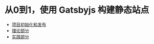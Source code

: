 # 从0到1，使用 Gatsbyjs 构建静态站点

* [项目初始化和发布](/docs/starter.md)
* [理论部分](/docs/base.md)
* [实践部分](/docs/practice.md)